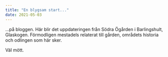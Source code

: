 ```yaml
---
title: "En blygsam start..."
date: 2021-05-03
---
```

...på bloggen. Här blir det uppdateringen från Södra Ögården i Barlingshult, Glaskogen. Förmodligen mestadels relaterat till gården, områdets historia och odlingen som här sker.

Väl mött.

